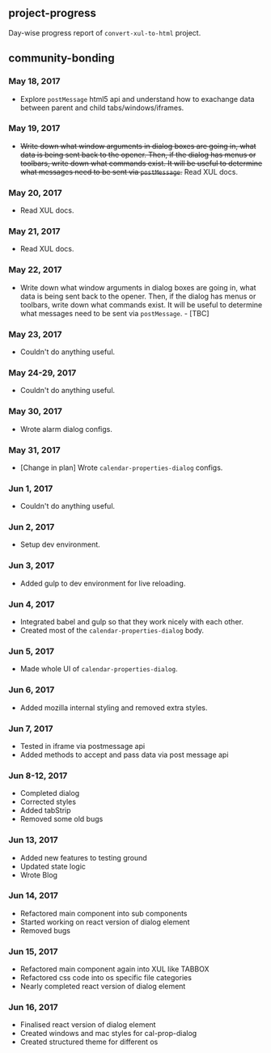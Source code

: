 ## project-progress
Day-wise progress report of `convert-xul-to-html` project.

## community-bonding

### **May 18, 2017** 
* Explore `postMessage` html5 api and understand how to exachange data between parent and child tabs/windows/iframes.

### **May 19, 2017**
* ~~Write down what window arguments in dialog boxes are going in, what data is being sent back to the opener. Then, if the dialog has menus or toolbars, write down what commands exist. It will be useful to determine what messages need to be sent via `postMessage`.~~ Read XUL docs.

### **May 20, 2017**

* Read XUL docs.

### **May 21, 2017**

* Read XUL docs.

### **May 22, 2017**

* Write down what window arguments in dialog boxes are going in, what data is being sent back to the opener. Then, if the dialog has menus or toolbars, write down what commands exist. It will be useful to determine what messages need to be sent via `postMessage`. - [TBC]

### **May 23, 2017**

* Couldn't do anything useful.

### **May 24-29, 2017**

* Couldn't do anything useful.

### **May 30, 2017**

* Wrote alarm dialog configs.

### **May 31, 2017**

* [Change in plan] Wrote `calendar-properties-dialog` configs.
 
### **Jun 1, 2017**

* Couldn't do anything useful.

### **Jun 2, 2017**

* Setup dev environment.

### **Jun 3, 2017**

* Added gulp to dev environment for live reloading.

### **Jun 4, 2017**

* Integrated babel and gulp so that they work nicely with each other.
* Created most of the `calendar-properties-dialog` body.

### **Jun 5, 2017**

* Made whole UI of `calendar-properties-dialog`.

### **Jun 6, 2017**

* Added mozilla internal styling and removed extra styles.

### **Jun 7, 2017**

* Tested in iframe via postmessage api
* Added methods to accept and pass data via post message api

### **Jun 8-12, 2017**

* Completed dialog
* Corrected styles
* Added tabStrip
* Removed some old bugs

### **Jun 13, 2017**

* Added new features to testing ground
* Updated state logic
* Wrote Blog

### **Jun 14, 2017**

* Refactored main component into sub components
* Started working on react version of dialog element
* Removed bugs

### **Jun 15, 2017**

* Refactored main component again into XUL like TABBOX
* Refactored css code into os specific file categories
* Nearly completed react version of dialog element

### **Jun 16, 2017**

* Finalised react version of dialog element
* Created windows and mac styles for cal-prop-dialog
* Created structured theme for different os




